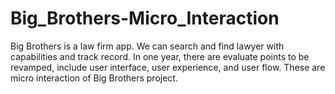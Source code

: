 # Big_Brothers-Micro_Interaction
Big Brothers is a law firm app. We can search and find lawyer with capabilities and track record.  In one year, there are evaluate points to be revamped, include user interface, user experience, and user flow.  These are micro interaction of Big Brothers project.

